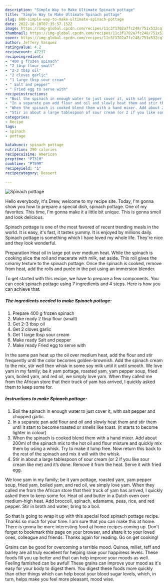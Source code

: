 ```yaml
---
description: "Simple Way to Make Ultimate Spinach pottage"
title: "Simple Way to Make Ultimate Spinach pottage"
slug: 600-simple-way-to-make-ultimate-spinach-pottage
date: 2022-10-10T07:35:57.152Z
image: https://img-global.cpcdn.com/recipes/11c3f1702a7fc248/751x532cq70/spinach-pottage-recipe-main-photo.jpg
thumbnail: https://img-global.cpcdn.com/recipes/11c3f1702a7fc248/751x532cq70/spinach-pottage-recipe-main-photo.jpg
cover: https://img-global.cpcdn.com/recipes/11c3f1702a7fc248/751x532cq70/spinach-pottage-recipe-main-photo.jpg
author: Jeffery Vasquez
ratingvalue: 4.2
reviewcount: 47237
recipeingredient:
- "400 g frozen spinach"
- "2 tbsp flour small"
- "2-3 tbsp oil"
- "2 cloves garlic"
- "1 large tbsp sour cream"
- " Salt and pepper"
- " Fried egg to serve with"
recipeinstructions:
- "Boil the spinach in enough water to just cover it, with salt pepper and chopped garlic."
- "In a separate pan add flour and oil and slowly heat them and stir them until it start to become toasted or smells like toast. (it starts to become lighter in colour)"
- "When the spinach is cooked blend them with a hand mixer. Add about 200ml of the spinach mix to the hot oil and flour mixture and quickly mix them by using a whisk. Try to make it lump free. Now return this back to the rest of the spinach and mix it will with the whisk."
- "Stir in about a large tablespoon of sour cream (or 2 if you like sour cream like me) and it’s done. Remove it from the heat. Serve it with fried egg."
categories:
- Recipe
tags:
- spinach
- pottage

katakunci: spinach pottage 
nutrition: 290 calories
recipecuisine: American
preptime: "PT31M"
cooktime: "PT59M"
recipeyield: "1"
recipecategory: Dessert

---
```



![Spinach pottage](https://img-global.cpcdn.com/recipes/11c3f1702a7fc248/751x532cq70/spinach-pottage-recipe-main-photo.jpg)

Hello everybody, it's Drew, welcome to my recipe site. Today, I'm gonna show you how to prepare a special dish, spinach pottage. One of my favorites. This time, I'm gonna make it a little bit unique. This is gonna smell and look delicious.

Spinach pottage is one of the most favored of recent trending meals in the world. It is easy, it's fast, it tastes yummy. It is enjoyed by millions daily. Spinach pottage is something which I have loved my whole life. They're nice and they look wonderful.

Preparation Heat oil in large pot over medium heat. While the spinach is cooking slice the roll and macerate with milk, set aside. This roll gives the creamy texture to the spinach pottage. Once the spinach is cooked, remove from heat, add the rolls and purée in the pot using an immersion blender.


To get started with this recipe, we have to prepare a few components. You can cook spinach pottage using 7 ingredients and 4 steps. Here is how you can achieve that.

<!--inarticleads1-->

##### The ingredients needed to make Spinach pottage:

1. Prepare 400 g frozen spinach
1. Make ready 2 tbsp flour (small)
1. Get 2-3 tbsp oil
1. Get 2 cloves garlic
1. Get 1 large tbsp sour cream
1. Make ready  Salt and pepper
1. Make ready  Fried egg to serve with


In the same pan heat up the oil over medium heat, add the flour and stir frequently until the color becomes golden-brownish. Add the spinach cream to the mix, stir well then whisk in some soy milk until it until smooth. We love yam in my family; be it yam pottage, roasted yam, yam pepper soup, fried yam, boiled yam, and red oil, we simply love yam. When they called me from the African store that their truck of yam has arrived, I quickly asked them to keep some for. 

<!--inarticleads2-->

##### Instructions to make Spinach pottage:

1. Boil the spinach in enough water to just cover it, with salt pepper and chopped garlic.
1. In a separate pan add flour and oil and slowly heat them and stir them until it start to become toasted or smells like toast. (it starts to become lighter in colour)
1. When the spinach is cooked blend them with a hand mixer. Add about 200ml of the spinach mix to the hot oil and flour mixture and quickly mix them by using a whisk. Try to make it lump free. Now return this back to the rest of the spinach and mix it will with the whisk.
1. Stir in about a large tablespoon of sour cream (or 2 if you like sour cream like me) and it’s done. Remove it from the heat. Serve it with fried egg.


We love yam in my family; be it yam pottage, roasted yam, yam pepper soup, fried yam, boiled yam, and red oil, we simply love yam. When they called me from the African store that their truck of yam has arrived, I quickly asked them to keep some for. Heat oil and butter in a Dutch oven over medium-high heat. Add broccoli, spinach, edamame, peas, rice, and red pepper. Stir in broth and water; bring to a boil. 

So that is going to wrap it up with this special food spinach pottage recipe. Thanks so much for your time. I am sure that you can make this at home. There is gonna be more interesting food at home recipes coming up. Don't forget to bookmark this page on your browser, and share it to your loved ones, colleague and friends. Thanks again for reading. Go on get cooking!

Grains can be good for overcoming a terrible mood. Quinoa, millet, teff and barley are all truly excellent for helping raise your happiness levels. These foods fill you up better and that can help improve your moods as well. Feeling famished can be awful! These grains can improve your mood as it's easy for your body to digest them. You digest these foods more quickly than other things which can help boost your blood sugar levels, which, in turn, helps make you feel more pleasant, mood wise.
